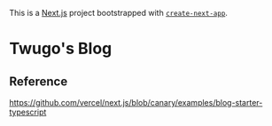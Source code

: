 This is a [Next.js](https://nextjs.org/) project bootstrapped with [`create-next-app`](https://github.com/vercel/next.js/tree/canary/packages/create-next-app).

# Twugo's Blog

## Reference
https://github.com/vercel/next.js/blob/canary/examples/blog-starter-typescript
